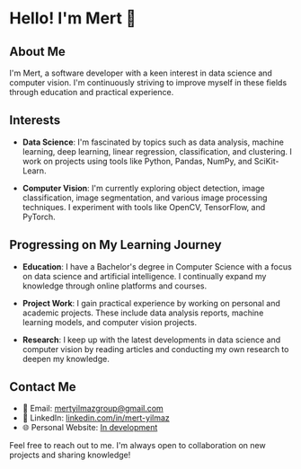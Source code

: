 # Hello! I'm Mert 👋

## About Me

I'm Mert, a software developer with a keen interest in data science and computer vision. I'm continuously striving to improve myself in these fields through education and practical experience.

## Interests

- **Data Science**: I'm fascinated by topics such as data analysis, machine learning, deep learning, linear regression, classification, and clustering. I work on projects using tools like Python, Pandas, NumPy, and SciKit-Learn.

- **Computer Vision**: I'm currently exploring object detection, image classification, image segmentation, and various image processing techniques. I experiment with tools like OpenCV, TensorFlow, and PyTorch.

## Progressing on My Learning Journey

- **Education**: I have a Bachelor's degree in Computer Science with a focus on data science and artificial intelligence. I continually expand my knowledge through online platforms and courses.

- **Project Work**: I gain practical experience by working on personal and academic projects. These include data analysis reports, machine learning models, and computer vision projects.

- **Research**: I keep up with the latest developments in data science and computer vision by reading articles and conducting my own research to deepen my knowledge.

## Contact Me

- 📧 Email: mertyilmazgroup@gmail.com
- 🔗 LinkedIn: [linkedin.com/in/mert-yilmaz](www.linkedin.com/in/yilmaz-mert)
- 🌐 Personal Website: [In development](www.linkedin.com/in/yilmaz-mert)

Feel free to reach out to me. I'm always open to collaboration on new projects and sharing knowledge!

